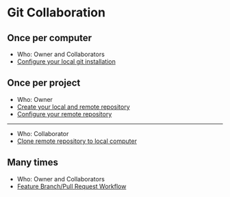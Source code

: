 # Git Collaboration

## Once per computer

- Who: Owner and Collaborators
- [Configure your local git installation](git-config-local.md)

## Once per project

- Who: Owner
- [Create your local and remote repository](git-workflow-cli-start-local.md)
- [Configure your remote repository](git-config-remote-repository.md)
---
- Who: Collaborator
- [Clone remote repository to local computer](git-cloning-github-project.md)

## Many times
- Who: Owner and Collaborators
- [Feature Branch/Pull Request Workflow](git-feature-branch-workflow.md)
